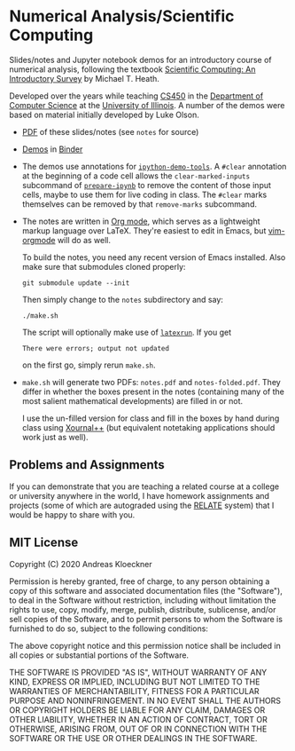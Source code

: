 # Numerical Analysis/Scientific Computing

Slides/notes and Jupyter notebook demos for an introductory course of numerical
analysis, following the textbook
[Scientific Computing: An Introductory Survey](https://heath.cs.illinois.edu/scicomp/)
by Michael T. Heath.

Developed over the years while teaching [CS450](https://relate.cs.illinois.edu/course/cs450-s19/)
in the [Department of Computer Science](https://cs.illinois.edu/)
at the [University of Illinois](https://illinois.edu/). A number of the demos
were based on material initially developed by Luke Olson.

-   [PDF](https://andreask.cs.illinois.edu/cs450-s19/notes.pdf) of these slides/notes (see `notes`
    for source)

-   [Demos](https://mybinder.org/v2/gh/inducer/numerics-notes/main?filepath=demos)
    in [Binder](https://mybinder.org/)

-   The demos use annotations for [`ipython-demo-tools`](https://github.com/inducer/ipython-demo-tools).
    A `#clear` annotation at the beginning of a code cell allows the
    `clear-marked-inputs` subcommand of
    [`prepare-ipynb`](https://github.com/inducer/ipython-demo-tools/blob/main/prepare-ipynb) 
    to remove the content of those input cells, maybe to use them for live coding in class.
    The `#clear` marks themselves can be removed by that `remove-marks` subcommand.

-   The notes are written in [Org mode](https://orgmode.org/), which serves as a lightweight
    markup language over LaTeX. They're easiest to edit in Emacs, but
    [vim-orgmode](https://github.com/jceb/vim-orgmode) will do as well.

    To build the notes, you need any recent version of Emacs installed. Also make sure that
    submodules cloned properly:
    ```
    git submodule update --init
    ```

    Then simply change to the `notes` subdirectory and say:
    ```
    ./make.sh
    ```
    The script will optionally make use of [`latexrun`](https://github.com/cjoach/latexrun).
    If you get
    ```
    There were errors; output not updated
    ```
    on the first go, simply rerun `make.sh`.

-   `make.sh` will generate two PDFs: `notes.pdf` and `notes-folded.pdf`.
    They differ in whether the boxes present in the notes (containing many
    of the most salient mathematical developments) are filled in or not.

    I use the un-filled version for class and fill in the boxes by hand
    during class using [Xournal++](https://github.com/xournalpp/xournalpp/)
    (but equivalent notetaking applications should work just as well).

## Problems and Assignments

If you can demonstrate that you are teaching a related course
at a college or university anywhere in the world, I have
homework assignments and projects (some of which are autograded
using the [RELATE](https://github.com/inducer/relate/) system)
that I would be happy to share with you.

## MIT License

Copyright (C) 2020 Andreas Kloeckner

Permission is hereby granted, free of charge, to any person obtaining a copy
of this software and associated documentation files (the "Software"), to deal
in the Software without restriction, including without limitation the rights
to use, copy, modify, merge, publish, distribute, sublicense, and/or sell
copies of the Software, and to permit persons to whom the Software is
furnished to do so, subject to the following conditions:

The above copyright notice and this permission notice shall be included in
all copies or substantial portions of the Software.

THE SOFTWARE IS PROVIDED "AS IS", WITHOUT WARRANTY OF ANY KIND, EXPRESS OR
IMPLIED, INCLUDING BUT NOT LIMITED TO THE WARRANTIES OF MERCHANTABILITY,
FITNESS FOR A PARTICULAR PURPOSE AND NONINFRINGEMENT. IN NO EVENT SHALL THE
AUTHORS OR COPYRIGHT HOLDERS BE LIABLE FOR ANY CLAIM, DAMAGES OR OTHER
LIABILITY, WHETHER IN AN ACTION OF CONTRACT, TORT OR OTHERWISE, ARISING FROM,
OUT OF OR IN CONNECTION WITH THE SOFTWARE OR THE USE OR OTHER DEALINGS IN
THE SOFTWARE.
